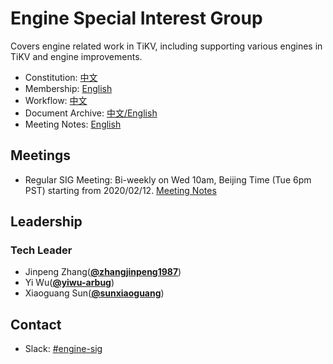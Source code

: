 # Engine Special Interest Group

Covers engine related work in TiKV, including supporting various engines in TiKV and engine improvements.

- Constitution: [中文](./constitution-zh_CN.md)
- Membership: [English](./membership.md)
- Workflow: [中文](./workflow-zh_CN.md)
- Document Archive: [中文/English](https://docs.google.com/document/d/1sRgyXsmeW350QmA3EancjhJ53W2DIKUTJuCzxMfL3Wk/edit#)
- Meeting Notes: [English](https://docs.google.com/document/d/17GpwAsIWlxAM6lX6svXZK-9OtLrUG_Lau0mgW8kutLI/edit#)

## Meetings

* Regular SIG Meeting: Bi-weekly on Wed 10am, Beijing Time (Tue 6pm PST) starting from 2020/02/12. [Meeting Notes](https://docs.google.com/document/d/17GpwAsIWlxAM6lX6svXZK-9OtLrUG_Lau0mgW8kutLI/edit)

## Leadership

### Tech Leader

* Jinpeng Zhang(**[@zhangjinpeng1987](https://github.com/zhangjinpeng1987)**)
* Yi Wu(**[@yiwu-arbug](https://github.com/yiwu-arbug)**)
* Xiaoguang Sun(**[@sunxiaoguang](https://github.com/sunxiaoguang)**)

## Contact

- Slack: [#engine-sig](https://tikv-wg.slack.com/messages/engine-sig)
